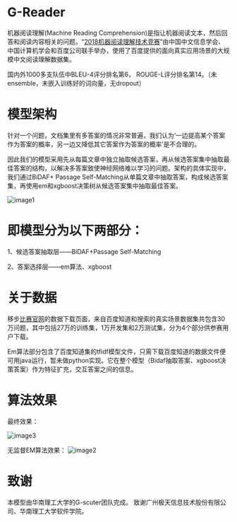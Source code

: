 # G-Reader
机器阅读理解(Machine Reading Comprehension)是指让机器阅读文本，然后回答和阅读内容相关的问题。“[2018机器阅读理解技术竞赛](http://mrc2018.cipsc.org.cn/)”由中国中文信息学会、中国计算机学会和百度公司联手举办，使用了百度提供的面向真实应用场景的大规模中文阅读理解数据集。

国内外1000多支队伍中BLEU-4评分排名第6， ROUGE-L评分排名第14。（未ensemble，未嵌入训练好的词向量，无dropout）


# 模型架构
针对一个问题，文档集里有多答案的情况非常普遍，我们认为‘一边提高某个答案作为答案的概率，另一边又降低其它答案作为答案的概率’是不合理的。

因此我们的模型采用先从每篇文章中独立抽取候选答案，再从候选答案集中抽取最佳答案的结构，以解决多答案致使神经网络难以学习的问题。架构的具体实现中，我们通过BiDAF+ Passage Self-Matching从单篇文章中抽取答案，构成候选答案集，再使用em和xgboost决策树从候选答案集中抽取最佳答案。

![image1](https://github.com/freefuiiismyname/G-Reader/blob/master/G-Reader-master/images-folder/1.png)
# 即模型分为以下两部分：
1、候选答案抽取层——BiDAF+Passage Self-Matching

2、答案选择层——em算法、xgboost 
# 关于数据
移步[比赛官网](http://mrc2018.cipsc.org.cn/)的数据下载页面，来自百度知道和搜索的真实场景数据集共包含30万问题，其中包括27万的训练集，1万开发集和2万测试集，分为4个部分供参赛用户下载。

Em算法部分包含了百度知道集的tfidf模型文件，只需下载百度知道的数据文件便可用java运行，暂未做python实现。它在整个模型（Bidaf抽取答案、xgboost决策答案）作为特征扩充，交互答案之间的信息。
# 算法效果
最终效果：

![image3](https://github.com/freefuiiismyname/G-Reader/blob/master/G-Reader-master/images-folder/3.png)

无监督EM算法效果：
![image2](https://github.com/freefuiiismyname/G-Reader/blob/master/G-Reader-master/images-folder/2.jpg)
# 致谢
本模型由华南理工大学的G-scuter团队完成。
致谢广州极天信息技术股份有限公司、华南理工大学软件学院。
